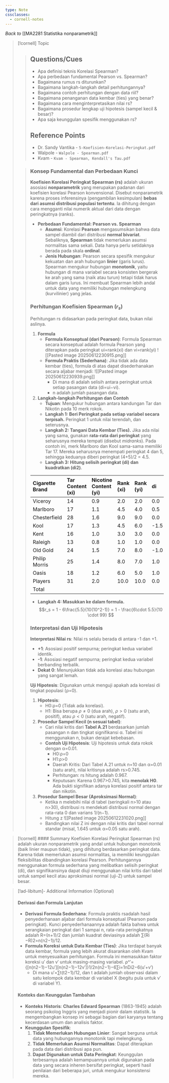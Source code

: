 ```yaml
---
type: Note
cssclasses:
  - cornell-notes
---
```

_Back to_ [[MA2281 Statistika nonparametrik]]
> [!cornell] Topic
> > ## Questions/Cues
> > 
> > - Apa definisi teknis Korelasi Spearman?
> > - Apa perbedaan fundamental Pearson vs. Spearman?
> > - Bagaimana rumus rs​ diturunkan?
> > - Bagaimana langkah-langkah detail perhitungannya?
> > - Bagaimana contoh perhitungan dengan data riil?
> > - Bagaimana penanganan data kembar (ties) yang benar?
> > - Bagaimana cara menginterpretasikan nilai rs​?
> > - Bagaimana prosedur lengkap uji hipotesis (sampel kecil & besar)?
> > - Apa saja keunggulan spesifik menggunakan rs​?
> >
> > ## Reference Points
> > - Dr. Sandy Vantika - `5-Koefisien-Korelasi-Peringkat.pdf`
> > - Walpole - `Walpole - Spearman.pdf`
> > - Kvam - `Kvam - Spearman, Kendall's Tau.pdf`
> 
> > ### Konsep Fundamental dan Perbedaan Kunci
> > 
> > **Koefisien Korelasi Peringkat Spearman (rs​)** adalah ukuran asosiasi **nonparametrik** yang merupakan padanan dari koefisien korelasi Pearson konvensional. Disebut nonparametrik karena proses inferensinya (pengambilan kesimpulan) **bebas dari asumsi distribusi populasi tertentu**. Ia dihitung dengan cara mengganti nilai numerik aktual dari data dengan peringkatnya (ranks).
> > 
> > - **Perbedaan Fundamental: Pearson vs. Spearman**
> >     - **Asumsi**: Korelasi **Pearson** mengasumsikan bahwa data sampel diambil dari distribusi **normal bivariat**. Sebaliknya, **Spearman** tidak memerlukan asumsi normalitas sama sekali. Data hanya perlu setidaknya berada pada skala **ordinal**.
> >     - **Jenis Hubungan**: Pearson secara spesifik mengukur kekuatan dan arah hubungan **linier** (garis lurus). Spearman mengukur hubungan **monotonik**, yaitu hubungan di mana variabel secara konsisten bergerak ke arah yang sama (naik atau turun) tetapi tidak harus dalam garis lurus. Ini membuat Spearman lebih andal untuk data yang memiliki hubungan melengkung (kurvilinier) yang jelas.
> > 
> > ### Perhitungan Koefisien Spearman ($r_s$​)
> > Perhitungan rs​ didasarkan pada peringkat data, bukan nilai aslinya.
> > 
> > 1. **Formula**
> >     - **Formula Konseptual (dari Pearson)**: Formula Spearman secara konseptual adalah formula Pearson yang diterapkan pada peringkat ui​=rank(xi​) dan vi​=rank(yi)
> >      ![[Pasted image 20250612230915.png]]
> >     - **Formula Praktis (Sederhana)**: Jika tidak ada data kembar (ties), formula di atas dapat disederhanakan secara aljabar menjadi:
> >      ![[Pasted image 20250612230939.png]]
> >         - Di mana di​ adalah selisih antara peringkat untuk setiap pasangan data (di​=ui​−vi​).
> >         - n adalah jumlah pasangan data.
> > 2. **Langkah-langkah Perhitungan dan Contoh**
> >     - **Tujuan**: Mengukur hubungan antara kandungan Tar dan Nikotin pada 10 merk rokok.
> >     - **Langkah 1: Beri Peringkat pada setiap variabel secara terpisah.** Peringkat 1 untuk nilai terendah, dan seterusnya.
> >     - **Langkah 2: Tangani Data Kembar (Ties).** Jika ada nilai yang sama, gunakan **rata-rata dari peringkat** yang seharusnya mereka tempati (disebut _midranks_). Pada contoh ini, merk Marlboro dan Kool sama-sama memiliki Tar 17. Mereka seharusnya menempati peringkat 4 dan 5, sehingga keduanya diberi peringkat (4+5)/2 = 4.5.
> >     - **Langkah 3: Hitung selisih peringkat (di​) dan kuadratkan (di2​)**.
> > 
> > | Cigarette Brand | Tar Content (xi​) | Nicotine Content (yi​) | Rank (xi​) | Rank (yi​) | di​ | di2​ |
> > | :--- | :--- | :--- | :--- | :--- | :--- | :--- |
> > | Viceroy | 14 | 0.9 | 2.0 | 2.0 | 0.0 | 0.00 |
> > | Marlboro | 17 | 1.1 | 4.5 | 4.0 | 0.5 | 0.25 |
> > | Chesterfield | 28 | 1.6 | 9.0 | 9.0 | 0.0 | 0.00 |
> > | Kool | 17 | 1.3 | 4.5 | 6.0 | -1.5 | 2.25 |
> > | Kent | 16 | 1.0 | 3.0 | 3.0 | 0.0 | 0.00 |
> > | Raleigh | 13 | 0.8 | 1.0 | 1.0 | 0.0 | 0.00 |
> > | Old Gold | 24 | 1.5 | 7.0 | 8.0 | -1.0 | 1.00 |
> > | Philip Morris | 25 | 1.4 | 8.0 | 7.0 | 1.0 | 1.00 |
> > | Oasis | 18 | 1.2 | 6.0 | 5.0 | 1.0 | 1.00 |
> > | Players | 31 | 2.0 | 10.0 | 10.0 | 0.0 | 0.00 |
> > | Total | | | | | | 5.50 |
> >
> > - **Langkah 4: Masukkan ke dalam formula.**
> > $$r_s = 1 - 6\frac{5.5}{10(10^2-1)} = 1 - \frac{6\cdot 5.5}{10 \cdot 99}
> > $$
> > 
> > ### Interpretasi dan Uji Hipotesis
> > 
> > **Interpretasi Nilai rs​**: Nilai rs​ selalu berada di antara -1 dan +1.
> > 
> > - **+1**: Asosiasi positif sempurna; peringkat kedua variabel identik.
> > - **-1**: Asosiasi negatif sempurna; peringkat kedua variabel berbanding terbalik.
> > - **Dekat 0**: Menunjukkan tidak ada korelasi atau hubungan yang sangat lemah.
> > 
> > **Uji Hipotesis**: Digunakan untuk menguji apakah ada korelasi di tingkat populasi (ρ=0).
> > 
> > 1. **Hipotesis**:
> >     - H0​:ρ=0 (Tidak ada korelasi).
> >     - H1​: Bisa berupa $ρ\neq0$ (dua arah), $ρ>0$ (satu arah, positif), atau $ρ<0$ (satu arah, negatif).
> > 1. **Prosedur Sampel Kecil (n sesuai tabel)**:
> >     - Cari nilai kritis dari **Tabel A.21** berdasarkan jumlah pasangan n dan tingkat signifikansi α. Tabel ini menggunakan n, bukan derajat kebebasan.
> >     - **Contoh Uji Hipotesis**: Uji hipotesis untuk data rokok dengan α=0.01.
> >         - H0​:ρ=0
> >         - H1​:ρ>0
> >         - Daerah Kritis: Dari Tabel A.21 untuk n=10 dan α=0.01 (satu arah), nilai kritisnya adalah rs​>0.745.
> >         - Perhitungan: rs​ hitung adalah 0.967.
> >         - Keputusan: Karena 0.967>0.745, kita **menolak H0​**. Ada bukti signifikan adanya korelasi positif antara tar dan nikotin.
> > 3. **Prosedur Sampel Besar (Aproksimasi Normal)**:
> >     - Ketika n melebihi nilai di tabel (seringkali n>10 atau n>30), distribusi rs​ mendekati distribusi normal dengan rata-rata 0 dan varians 1/(n−1).​
> >     - Hitung z
> >     ![[Pasted image 20250612231020.png]]
> >     - Bandingkan nilai Z ini dengan nilai kritis dari tabel normal standar (misal, 1.645 untuk α=0.05 satu arah).

> [!cornell] #### Summary
>  Koefisien Korelasi Peringkat Spearman (rs​) adalah ukuran nonparametrik yang andal untuk hubungan monotonik (baik linier maupun tidak), yang dihitung berdasarkan peringkat data. Karena tidak memerlukan asumsi normalitas, ia memiliki keunggulan fleksibilitas dibandingkan korelasi Pearson. Perhitungannya menggunakan formula sederhana yang melibatkan selisih peringkat (di​), dan signifikansinya dapat diuji menggunakan nilai kritis dari tabel untuk sampel kecil atau aproksimasi normal (uji-Z) untuk sampel besar.

> [!ad-libitum]- Additional Information (Optional)
> 
> #### Derivasi dan Formula Lanjutan
> 
> - **Derivasi Formula Sederhana**: Formula praktis rs​ adalah hasil penyederhanaan aljabar dari formula konseptual (Pearson pada peringkat). Kunci penyederhanaannya adalah fakta bahwa untuk serangkaian peringkat dari 1 sampai n, rata-rata peringkatnya adalah R=(n+1)/2 dan jumlah kuadrat deviasinya adalah ∑(Ri​−R)2=n(n2−1)/12.
> - **Formula Koreksi untuk Data Kembar (Ties)**: Jika terdapat banyak data kembar, formula yang lebih akurat disarankan oleh Kvam untuk menyesuaikan perhitungan. Formula ini memasukkan faktor koreksi u′ dan v′ untuk masing-masing variabel. ρ^​′={[n(n2−1)−12u′][n(n2−1)−12v′]}1/2n(n2−1)−6∑i=1n​Di2​−6(u′+v′)​
>     - Di mana u′=∑t(t2−1)/12, dan t adalah jumlah observasi dalam satu kelompok data kembar di variabel X (begitu pula untuk v′ di variabel Y).
> 
> #### Konteks dan Keunggulan Tambahan
> 
> - **Konteks Historis**: **Charles Edward Spearman** (1863-1945) adalah seorang psikolog Inggris yang menjadi pionir dalam statistik. Ia mengembangkan konsep ini sebagai bagian dari karyanya tentang kecerdasan umum dan analisis faktor.
> - **Keunggulan Spesifik**:
>     1. **Tidak Memerlukan Hubungan Linier**: Sangat berguna untuk data yang hubungannya monotonik tapi melengkung.
>     2. **Tidak Memerlukan Asumsi Normalitas**: Dapat diterapkan pada data dari distribusi apa pun.
>     3. **Dapat Digunakan untuk Data Peringkat**: Keunggulan terbesarnya adalah kemampuannya untuk digunakan pada data yang secara inheren bersifat peringkat, seperti hasil penilaian dari beberapa juri, untuk mengukur konsistensi mereka.